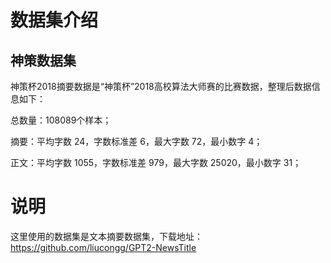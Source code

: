 # 数据集介绍
## 神策数据集

神策杯2018摘要数据是“神策杯”2018高校算法大师赛的比赛数据，整理后数据信息如下：

总数量：108089个样本；

摘要：平均字数 24，字数标准差 6，最大字数 72，最小数字 4；

正文：平均字数 1055，字数标准差 979，最大字数 25020，最小数字 31；



# 说明

这里使用的数据集是文本摘要数据集，下载地址：
https://github.com/liucongg/GPT2-NewsTitle